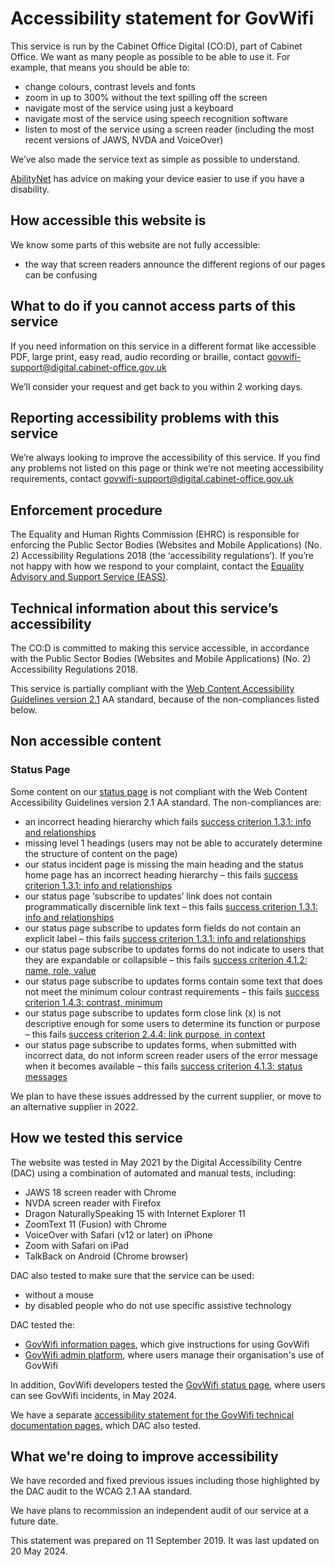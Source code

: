 # Accessibility statement for GovWifi
This service is run by the Cabinet Office Digital (CO:D), part of Cabinet Office. We want as many people as possible to be able to use it. For example, that means you should be able to:

* change colours, contrast levels and fonts
* zoom in up to 300% without the text spilling off the screen
* navigate most of the service using just a keyboard
* navigate most of the service using speech recognition software
* listen to most of the service using a screen reader (including the most recent versions of JAWS, NVDA and VoiceOver)

We’ve also made the service text as simple as possible to understand.

[AbilityNet](https://mcmw.abilitynet.org.uk/) has advice on making your device easier to use if you have a disability.

## How accessible this website is
We know some parts of this website are not fully accessible:

* the way that screen readers announce the different regions of our pages can be confusing

## What to do if you cannot access parts of this service
If you need information on this service in a different format like accessible PDF, large print, easy read, audio recording or braille, contact [govwifi-support@digital.cabinet-office.gov.uk](mailto:govwifi-support@digital.cabinet-office.gov.uk)

We’ll consider your request and get back to you within 2 working days.

## Reporting accessibility problems with this service
We’re always looking to improve the accessibility of this service. If you find any problems not listed on this page or think we’re not meeting accessibility requirements, contact [govwifi-support@digital.cabinet-office.gov.uk](mailto:govwifi-support@digital.cabinet-office.gov.uk)

## Enforcement procedure
The Equality and Human Rights Commission (EHRC) is responsible for enforcing the Public Sector Bodies (Websites and Mobile Applications) (No. 2) Accessibility Regulations 2018 (the ‘accessibility regulations’). If you’re not happy with how we respond to your complaint, contact the [Equality Advisory and Support Service (EASS)](https://www.equalityadvisoryservice.com/).

## Technical information about this service’s accessibility
The CO:D is committed to making this service accessible, in accordance with the Public Sector Bodies (Websites and Mobile Applications) (No. 2) Accessibility Regulations 2018.

This service is partially compliant with the [Web Content Accessibility Guidelines version 2.1](https://www.w3.org/TR/WCAG21/) AA standard, because of the non-compliances listed below.

## Non accessible content

### Status Page

Some content on our [status page](https://status.wifi.service.gov.uk/) is not compliant with the Web Content Accessibility Guidelines version 2.1 AA standard. The non-compliances are: 

*   an incorrect heading hierarchy which fails [success criterion 1.3.1: info and relationships](https://www.w3.org/TR/WCAG21/#info-and-relationships)
*   missing level 1 headings (users may not be able to accurately determine the structure of content on the page)
*   our status incident page is missing the main heading and the status home page has an incorrect heading hierarchy – this fails [success criterion 1.3.1: info and relationships](https://www.w3.org/TR/WCAG21/#info-and-relationships)
*   our status page ‘subscribe to updates’ link does not contain programmatically discernible link text – this fails [success criterion 1.3.1: info and relationships](https://www.w3.org/TR/WCAG21/#info-and-relationships)
*   our status page subscribe to updates form fields do not contain an explicit label – this fails [success criterion 1.3.1: info and relationships](https://www.w3.org/TR/WCAG21/#info-and-relationships)
*   our status page subscribe to updates forms do not indicate to users that they are expandable or collapsible – this fails [success criterion 4.1.2: name, role, value](https://www.w3.org/TR/WCAG21/#name-role-value)
*   our status page subscribe to updates forms contain some text that does not meet the minimum colour contrast requirements – this fails [success criterion 1.4.3: contrast, minimum](https://www.w3.org/TR/WCAG21/#contrast-minimum)
*   our status page subscribe to updates form close link (x) is not descriptive enough for some users to determine its function or purpose – this fails [success criterion 2.4.4: link purpose, in context](https://www.w3.org/TR/WCAG21/#link-purpose-in-context)
*   our status page subscribe to updates forms, when submitted with incorrect data, do not inform screen reader users of the error message when it becomes available – this fails [success criterion 4.1.3: status messages](https://www.w3.org/TR/WCAG21/#status-messages)

We plan to have these issues addressed by the current supplier, or move to an alternative supplier in 2022.

## How we tested this service

The website was tested in May 2021 by the Digital Accessibility Centre (DAC) using a combination of automated and manual tests, including:

* JAWS 18 screen reader with Chrome
* NVDA screen reader with Firefox
* Dragon NaturallySpeaking 15 with Internet Explorer 11
* ZoomText 11 (Fusion) with Chrome
* VoiceOver with Safari (v12 or later) on iPhone
* Zoom with Safari on iPad 
* TalkBack on Android (Chrome browser)

DAC also tested to make sure that the service can be used:

* without a mouse
* by disabled people who do not use specific assistive technology

DAC tested the:

* [GovWifi information pages](https://www.wifi.service.gov.uk/), which give instructions for using GovWifi 
* [GovWifi admin platform](https://admin.wifi.service.gov.uk/users/sign_in), where users manage their organisation's use of GovWifi 

In addition, GovWifi developers tested the [GovWifi status page](https://status.wifi.service.gov.uk/), where users can see GovWifi incidents, in May 2024.

We have a separate [accessibility statement for the GovWifi technical documentation pages](https://docs.wifi.service.gov.uk/accessibility.html#accessibility-statement-for-govwifi-technical-documentation), which DAC also tested.


## What we're doing to improve accessibility

We have recorded and fixed previous issues including those highlighted by the DAC audit to the WCAG 2.1 AA standard.

We have plans to recommission an independent audit of our service at a future date. 

This statement was prepared on 11 September 2019. It was last updated on 20 May 2024.

